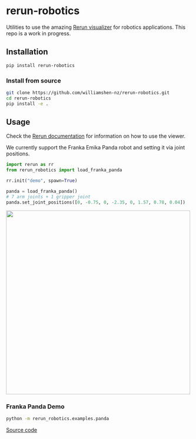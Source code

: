 # rerun-robotics

Utilities to use the amazing [Rerun visualizer](https://www.rerun.io/) for robotics applications.
This repo is a work in progress.

## Installation

```bash
pip install rerun-robotics
```

### Install from source

```bash
git clone https://github.com/williamshen-nz/rerun-robotics.git
cd rerun-robotics
pip install -e .
```

## Usage
Check the [Rerun documentation](https://www.rerun.io/docs) for information on how to use the viewer.

We currently support the Franka Emika Panda robot and setting it via joint positions.

```python
import rerun as rr
from rerun_robotics import load_franka_panda

rr.init("demo", spawn=True)

panda = load_franka_panda()
# 7 arm joints + 1 gripper joint
panda.set_joint_positions([0, -0.75, 0, -2.35, 0, 1.57, 0.78, 0.04])
```

<img src="https://github.com/williamshen-nz/rerun-robotics/blob/main/docs/panda_example.png?raw=true" width="500">

### Franka Panda Demo

```bash
python -m rerun_robotics.examples.panda
```

[Source code](rerun_robotics/examples/panda.py)
